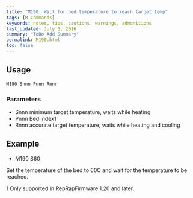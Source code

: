 ```yaml
---
title: "M190: Wait for bed temperature to reach target temp" 
tags: [M-Commands]
keywords: notes, tips, cautions, warnings, admonitions
last_updated: July 3, 2016
summary: "ToDo Add Summary"
permalink: M190.html
toc: false
---
```



## Usage ##
```
M190 Snnn Pnnn Rnnn 
```

### Parameters ###

+ Snnn minimum target temperature, waits while heating
+ Pnnn Bed index1
+ Rnnn accurate target temperature, waits while heating and cooling

## Example ##

+ M190 S60

Set the temperature of the bed to 60C and wait for the temperature to be reached.

1 Only supported in RepRapFirmware 1.20 and later.

